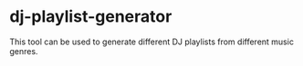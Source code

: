 # dj-playlist-generator
This tool can be used to generate different DJ playlists from different music genres. 
